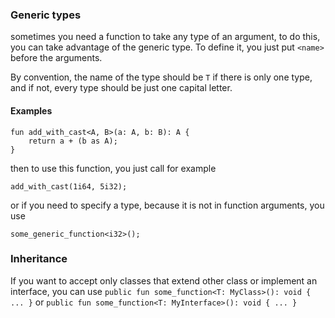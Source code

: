 ### Generic types

sometimes you need a function to take any type of an argument, to do this, you can take advantage of the generic type. To define it, you just put `<name>` before the arguments.

By convention, the name of the type should be `T` if there is only one type, and if not, every type should be just one capital letter.

#### Examples

```
fun add_with_cast<A, B>(a: A, b: B): A {
    return a + (b as A);
}
```

then to use this function, you just call for example

```
add_with_cast(1i64, 5i32);
```

or if you need to specify a type, because it is not in function arguments, you use

```
some_generic_function<i32>();
```

### Inheritance

If you want to accept only classes that extend other class or implement an interface, you can use `public fun some_function<T: MyClass>(): void { ... }` or `public fun some_function<T: MyInterface>(): void { ... }`
